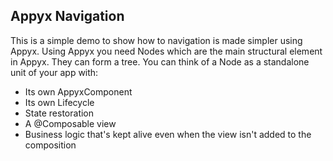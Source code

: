 ## Appyx Navigation

This is a simple demo to show how to navigation is made simpler using Appyx.
Using Appyx you need Nodes which are the main structural element in Appyx. They can form a tree.
You can think of a Node as a standalone unit of your app with:

- Its own AppyxComponent
- Its own Lifecycle
- State restoration
- A @Composable view
- Business logic that's kept alive even when the view isn't added to the composition
